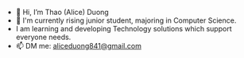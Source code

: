 - 👋 Hi, I’m Thao (Alice) Duong
- 🌱 I'm currently rising junior student, majoring in Computer Science.
-  I am learning and developing Technology solutions which support everyone needs. 
- 📫 DM me: aliceduong841@gmail.com

<!---
liceyoung/liceyoung is a ✨ special ✨ repository because its `README.md` (this file) appears on your GitHub profile.
You can click the Preview link to take a look at your changes.
--->
